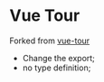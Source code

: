 # Vue Tour

Forked from [vue-tour](https://github.com/pulsardev/vue-tour)  

- Change the export; 
- no type definition;
